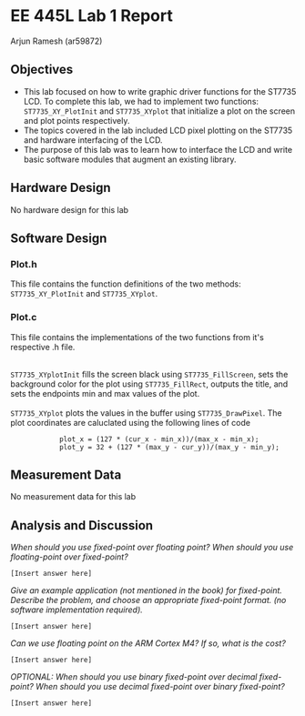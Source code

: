 # EE 445L Lab 1 Report

Arjun Ramesh (ar59872)

## Objectives

* This lab focused on how to write graphic driver functions for the ST7735 LCD. To complete this lab, we had to implement two functions: `ST7735_XY_PlotInit` and `ST7735_XYplot` that initialize a plot on the screen and plot points respectively.
* The topics covered in the lab included LCD pixel plotting on the ST7735 and hardware interfacing of the LCD. 
* The purpose of this lab was to learn how to interface the LCD and write basic software modules that augment an existing library. 

## Hardware Design

No hardware design for this lab

## Software Design

### Plot.h
This file contains the function definitions of the two methods: `ST7735_XY_PlotInit` and `ST7735_XYplot`.

### Plot.c 

This file contains the implementations of the two functions from it's respective .h file.<br><br>

`ST7735_XYplotInit` fills the screen black using `ST7735_FillScreen`, sets the background color for the plot using `ST7735_FillRect`, outputs the title, and sets the endpoints min and max values of the plot.
<br><br>
`ST7735_XYplot` plots the values in the buffer using `ST7735_DrawPixel`. The plot coordinates are caluclated using the following lines of code

```
			plot_x = (127 * (cur_x - min_x))/(max_x - min_x);
			plot_y = 32 + (127 * (max_y - cur_y))/(max_y - min_y);
```

## Measurement Data

No measurement data for this lab

## Analysis and Discussion

*When should you use fixed-point over floating point? When should you use floating-point over fixed-point?*

	[Insert answer here]

*Give an example application (not mentioned in the book) for fixed-point. Describe the problem, and choose an appropriate fixed-point format. (no software implementation required).*

	[Insert answer here]

*Can we use floating point on the ARM Cortex M4? If so, what is the cost?*

	[Insert answer here]

*OPTIONAL: When should you use binary fixed-point over decimal fixed-point? When should you use decimal fixed-point over binary fixed-point?*

	[Insert answer here]

